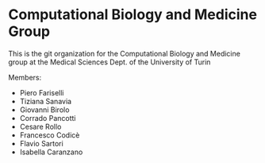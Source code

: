 # Computational Biology and Medicine Group
This is the git organization for the Computational Biology and Medicine group at the Medical Sciences Dept. of the University of Turin

Members:
- Piero Fariselli
- Tiziana Sanavia
- Giovanni Birolo
- Corrado Pancotti
- Cesare Rollo
- Francesco Codicè
- Flavio Sartori
- Isabella Caranzano
